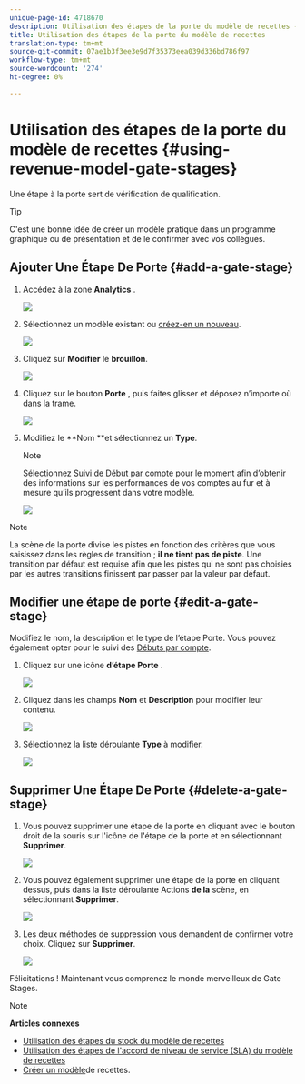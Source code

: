 ```yaml
---
unique-page-id: 4718670
description: Utilisation des étapes de la porte du modèle de recettes - Documents marketing - Documentation du produit
title: Utilisation des étapes de la porte du modèle de recettes
translation-type: tm+mt
source-git-commit: 07ae1b3f3ee3e9d7f35373eea039d336bd786f97
workflow-type: tm+mt
source-wordcount: '274'
ht-degree: 0%

---
```



# Utilisation des étapes de la porte du modèle de recettes {#using-revenue-model-gate-stages}

Une étape à la porte sert de vérification de qualification.

>[!TIP]
>
>C&#39;est une bonne idée de créer un modèle pratique dans un programme graphique ou de présentation et de le confirmer avec vos collègues.

## Ajouter Une Étape De Porte {#add-a-gate-stage}

1. Accédez à la zone **Analytics** .

   ![](assets/image2015-4-27-23-3a27-3a43.png)

1. Sélectionnez un modèle existant ou [créez-en un nouveau](create-a-new-revenue-model.md).

   ![](assets/image2015-4-27-15-3a6-3a30.png)

1. Cliquez sur **Modifier** le **brouillon**.

   ![](assets/image2015-4-27-12-3a10-3a49.png)

1. Cliquez sur le bouton **Porte** , puis faites glisser et déposez n’importe où dans la trame.

   ![](assets/image2015-4-27-16-3a54-3a19.png)

1. Modifiez le **Nom **et sélectionnez un **Type**.

   >[!NOTE]
   >
   >Sélectionnez [Suivi de Début par compte](start-tracking-by-account-in-the-revenue-modeler.md) pour le moment afin d’obtenir des informations sur les performances de vos comptes au fur et à mesure qu’ils progressent dans votre modèle.

   ![](assets/image2015-4-28-12-3a1-3a7.png)

>[!NOTE]
>
>La scène de la porte divise les pistes en fonction des critères que vous saisissez dans les règles de transition ; **il ne tient pas de piste**. Une transition par défaut est requise afin que les pistes qui ne sont pas choisies par les autres transitions finissent par passer par la valeur par défaut.

## Modifier une étape de porte {#edit-a-gate-stage}

Modifiez le nom, la description et le type de l’étape Porte. Vous pouvez également opter pour le suivi des [Débuts par compte](start-tracking-by-account-in-the-revenue-modeler.md).

1. Cliquez sur une icône **d’étape Porte** .

   ![](assets/image2015-4-27-17-3a11-3a41.png)

1. Cliquez dans les champs **Nom** et **Description** pour modifier leur contenu.

   ![](assets/image2015-4-28-12-3a17-3a22.png)

1. Sélectionnez la liste déroulante **Type** à modifier.

   ![](assets/image2015-4-27-17-3a14-3a7.png)

## Supprimer Une Étape De Porte {#delete-a-gate-stage}

1. Vous pouvez supprimer une étape de la porte en cliquant avec le bouton droit de la souris sur l&#39;icône de l&#39;étape de la porte et en sélectionnant **Supprimer**.

   ![](assets/image2015-4-28-12-3a30-3a19.png)

1. Vous pouvez également supprimer une étape de la porte en cliquant dessus, puis dans la liste déroulante Actions **de la** scène, en sélectionnant **Supprimer**.

   ![](assets/image2015-4-28-12-3a56-3a28.png)

1. Les deux méthodes de suppression vous demandent de confirmer votre choix. Cliquez sur **Supprimer**.

   ![](assets/image2015-4-28-12-3a52-3a22.png)

Félicitations ! Maintenant vous comprenez le monde merveilleux de Gate Stages.

>[!NOTE]
>
>**Articles connexes**
>
>* [Utilisation des étapes du stock du modèle de recettes](using-revenue-model-inventory-stages.md)
>* [Utilisation des étapes de l&#39;accord de niveau de service (SLA) du modèle de recettes](using-revenue-model-sla-stages.md)
>* [Créer un modèle](create-a-new-revenue-model.md)de recettes.

>



